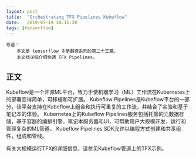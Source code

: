 ```yaml
---
layout: post
title:  "Orchestrating TFX Pipelines Kubeflow"
date:   2019-07-19 10:11:30
tags: [tensorflow]
---
```


    导语：
        本文是 tensorflow 手册翻译系列的第二十三篇。
        本文档详细介绍协调 TFX Pipelines。

## 正文
Kubeflow是一个开源ML平台，致力于使机器学习（ML）工作流在Kubernetes上的部署变得简单，可移植和可扩展。 Kubeflow Pipelines是Kubeflow平台的一部分，该平台支持在Kubeflow上组合和执行可重复的工作流，并结合了实验和基于笔记本的体验。 Kubernetes上的Kubeflow Pipelines服务包括托管的元数据存储，基于容器的编排引擎，笔记本服务器和UI，可帮助用户大规模开发，运行和管理复杂的ML管道。 Kubeflow Pipelines SDK允许以编程方式创建和共享组件，组成和管线。

有关大规模运行TFX的详细信息，请参见Kubeflow管道上的TFX示例。